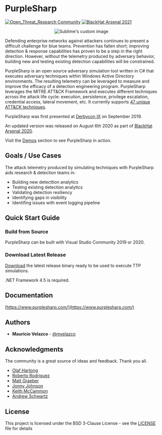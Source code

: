 # PurpleSharp
[![Open_Threat_Research Community](https://img.shields.io/badge/Open_Threat_Research-Community-brightgreen.svg)](https://twitter.com/OTR_Community)
[![BlackHat Arsenal 2021](https://raw.githubusercontent.com/toolswatch/badges/master/arsenal/usa/2021.svg)](https://www.blackhat.com/us-21/arsenal/schedule/#purplesharp--active-directory-attack-simulations-24011)

<p align="center">
  <img src="https://github.com/mvelazc0/PurpleSharp/blob/docs/docs/source/images/new-logo2.png?raw=true" alt="Sublime's custom image"/>
</p>

Defending enterprise networks against attackers continues to present a difficult challenge for blue teams. Prevention has fallen short; improving detection & response capabilities has proven to be a step in the right direction. However, without the telemetry produced by adversary behavior, building new and testing existing detection capabilities will be constrained. 

PurpleSharp is an open source adversary simulation tool written in C# that executes adversary techniques within Windows Active Directory environments. The resulting telemetry
can be leveraged to measure and improve the efficacy of a detection engineering program. PurpleSharp leverages the MITRE ATT&CK Framework and executes different techniques across the attack life cycle: execution, persistence, privilege escalation, credential access, lateral movement, etc. It currently supports [47 unique ATT&CK techniques](https://mitre-attack.github.io/attack-navigator/enterprise/#layerURL=https://raw.githubusercontent.com/mvelazc0/PurpleSharp/master/PurpleSharp/Json/PurpleSharp_navigator.json).

PurpleSharp was first presented at [Derbycon IX](https://www.youtube.com/watch?v=7TVp4g4hkpg) on September 2019.

An updated version was released on August 6th 2020 as part of [BlackHat Arsenal 2020](https://www.youtube.com/watch?v=yaeNwdElYaQ). 

Visit the [Demos](https://www.purplesharp.com/en/latest/demos/demos.html) section to see PurpleSharp in action.

## Goals / Use Cases

The attack telemetry produced by simulating techniques with PurpleSharp aids research & detection teams in:

* Building new detecttion analytics
* Testing existing detection analytics
* Validating detection resiliency
* Identifying gaps in visibility
* Identifing issues with event logging pipeline

## Quick Start Guide

### Build from Source

PurpleSharp can be built with Visual Studio Community 2019 or 2020.

### Download Latest Release

[Download](https://github.com/mvelazc0/PurpleSharp/releases) the latest release binary ready to be used to execute TTP simulations.

.NET Framework 4.5 is required.

## Documentation

[https://www.purplesharp.com/](https://www.purplesharp.com/)


## Authors

* **Mauricio Velazco** - [@mvelazco](https://twitter.com/mvelazco)

## Acknowledgments

The community is a great source of ideas and feedback. Thank you all.

* [Olaf Hartong](https://twitter.com/olafhartong)
* [Roberto Rodriguez](https://twitter.com/Cyb3rWard0g)
* [Matt Graeber](https://twitter.com/mattifestation)
* [Jonny Johnson](https://twitter.com/jsecurity101)
* [Keith McCammon](https://twitter.com/kwm)
* [Andrew Schwartz](https://twitter.com/4ndr3w6S)

## License

This project is licensed under the BSD 3-Clause License - see the [LICENSE](LICENSE) file for details
